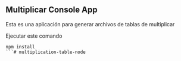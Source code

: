 

## Multiplicar Console App

Esta es una aplicación para generar archivos de tablas de multiplicar

Ejecutar este comando

```
npm install
```# multiplication-table-node

